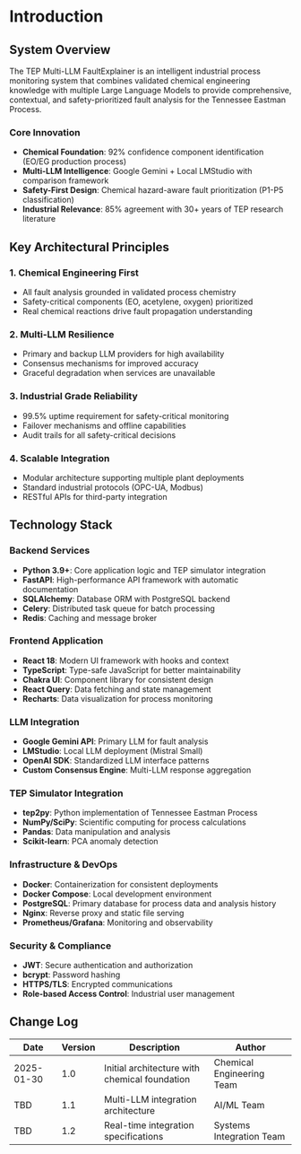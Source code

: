 # Introduction

## System Overview

The TEP Multi-LLM FaultExplainer is an intelligent industrial process monitoring system that combines validated chemical engineering knowledge with multiple Large Language Models to provide comprehensive, contextual, and safety-prioritized fault analysis for the Tennessee Eastman Process.

### Core Innovation
- **Chemical Foundation**: 92% confidence component identification (EO/EG production process)
- **Multi-LLM Intelligence**: Google Gemini + Local LMStudio with comparison framework
- **Safety-First Design**: Chemical hazard-aware fault prioritization (P1-P5 classification)
- **Industrial Relevance**: 85% agreement with 30+ years of TEP research literature

## Key Architectural Principles

### 1. Chemical Engineering First
- All fault analysis grounded in validated process chemistry
- Safety-critical components (EO, acetylene, oxygen) prioritized
- Real chemical reactions drive fault propagation understanding

### 2. Multi-LLM Resilience
- Primary and backup LLM providers for high availability
- Consensus mechanisms for improved accuracy
- Graceful degradation when services are unavailable

### 3. Industrial Grade Reliability
- 99.5% uptime requirement for safety-critical monitoring
- Failover mechanisms and offline capabilities
- Audit trails for all safety-critical decisions

### 4. Scalable Integration
- Modular architecture supporting multiple plant deployments
- Standard industrial protocols (OPC-UA, Modbus)
- RESTful APIs for third-party integration

## Technology Stack

### Backend Services
- **Python 3.9+**: Core application logic and TEP simulator integration
- **FastAPI**: High-performance API framework with automatic documentation
- **SQLAlchemy**: Database ORM with PostgreSQL backend
- **Celery**: Distributed task queue for batch processing
- **Redis**: Caching and message broker

### Frontend Application
- **React 18**: Modern UI framework with hooks and context
- **TypeScript**: Type-safe JavaScript for better maintainability
- **Chakra UI**: Component library for consistent design
- **React Query**: Data fetching and state management
- **Recharts**: Data visualization for process monitoring

### LLM Integration
- **Google Gemini API**: Primary LLM for fault analysis
- **LMStudio**: Local LLM deployment (Mistral Small)
- **OpenAI SDK**: Standardized LLM interface patterns
- **Custom Consensus Engine**: Multi-LLM response aggregation

### TEP Simulator Integration
- **tep2py**: Python implementation of Tennessee Eastman Process
- **NumPy/SciPy**: Scientific computing for process calculations
- **Pandas**: Data manipulation and analysis
- **Scikit-learn**: PCA anomaly detection

### Infrastructure & DevOps
- **Docker**: Containerization for consistent deployments
- **Docker Compose**: Local development environment
- **PostgreSQL**: Primary database for process data and analysis history
- **Nginx**: Reverse proxy and static file serving
- **Prometheus/Grafana**: Monitoring and observability

### Security & Compliance
- **JWT**: Secure authentication and authorization
- **bcrypt**: Password hashing
- **HTTPS/TLS**: Encrypted communications
- **Role-based Access Control**: Industrial user management

## Change Log

| Date | Version | Description | Author |
| --- | --- | --- | --- |
| 2025-01-30 | 1.0 | Initial architecture with chemical foundation | Chemical Engineering Team |
| TBD | 1.1 | Multi-LLM integration architecture | AI/ML Team |
| TBD | 1.2 | Real-time integration specifications | Systems Integration Team |
